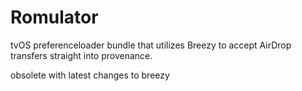 # Romulator
tvOS preferenceloader bundle that utilizes Breezy to accept AirDrop transfers straight into provenance.

obsolete with latest changes to breezy
